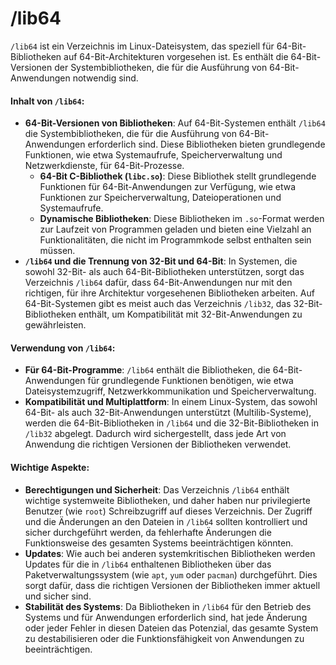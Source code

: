# /lib64

`/lib64` ist ein Verzeichnis im Linux-Dateisystem, das speziell für 64-Bit-Bibliotheken auf 64-Bit-Architekturen vorgesehen ist. Es enthält die 64-Bit-Versionen der Systembibliotheken, die für die Ausführung von 64-Bit-Anwendungen notwendig sind.

#### Inhalt von `/lib64`:

* **64-Bit-Versionen von Bibliotheken**: Auf 64-Bit-Systemen enthält `/lib64` die Systembibliotheken, die für die Ausführung von 64-Bit-Anwendungen erforderlich sind. Diese Bibliotheken bieten grundlegende Funktionen, wie etwa Systemaufrufe, Speicherverwaltung und Netzwerkdienste, für 64-Bit-Prozesse.
  * **64-Bit C-Bibliothek (`libc.so`)**: Diese Bibliothek stellt grundlegende Funktionen für 64-Bit-Anwendungen zur Verfügung, wie etwa Funktionen zur Speicherverwaltung, Dateioperationen und Systemaufrufe.
  * **Dynamische Bibliotheken**: Diese Bibliotheken im `.so`-Format werden zur Laufzeit von Programmen geladen und bieten eine Vielzahl an Funktionalitäten, die nicht im Programmkode selbst enthalten sein müssen.
* **`/lib64` und die Trennung von 32-Bit und 64-Bit**: In Systemen, die sowohl 32-Bit- als auch 64-Bit-Bibliotheken unterstützen, sorgt das Verzeichnis `/lib64` dafür, dass 64-Bit-Anwendungen nur mit den richtigen, für ihre Architektur vorgesehenen Bibliotheken arbeiten. Auf 64-Bit-Systemen gibt es meist auch das Verzeichnis `/lib32`, das 32-Bit-Bibliotheken enthält, um Kompatibilität mit 32-Bit-Anwendungen zu gewährleisten.

#### Verwendung von `/lib64`:

* **Für 64-Bit-Programme**: `/lib64` enthält die Bibliotheken, die 64-Bit-Anwendungen für grundlegende Funktionen benötigen, wie etwa Dateisystemzugriff, Netzwerkkommunikation und Speicherverwaltung.
* **Kompatibilität und Multiplattform**: In einem Linux-System, das sowohl 64-Bit- als auch 32-Bit-Anwendungen unterstützt (Multilib-Systeme), werden die 64-Bit-Bibliotheken in `/lib64` und die 32-Bit-Bibliotheken in `/lib32` abgelegt. Dadurch wird sichergestellt, dass jede Art von Anwendung die richtigen Versionen der Bibliotheken verwendet.

#### Wichtige Aspekte:

* **Berechtigungen und Sicherheit**: Das Verzeichnis `/lib64` enthält wichtige systemweite Bibliotheken, und daher haben nur privilegierte Benutzer (wie `root`) Schreibzugriff auf dieses Verzeichnis. Der Zugriff und die Änderungen an den Dateien in `/lib64` sollten kontrolliert und sicher durchgeführt werden, da fehlerhafte Änderungen die Funktionsweise des gesamten Systems beeinträchtigen könnten.
* **Updates**: Wie auch bei anderen systemkritischen Bibliotheken werden Updates für die in `/lib64` enthaltenen Bibliotheken über das Paketverwaltungssystem (wie `apt`, `yum` oder `pacman`) durchgeführt. Dies sorgt dafür, dass die richtigen Versionen der Bibliotheken immer aktuell und sicher sind.
* **Stabilität des Systems**: Da Bibliotheken in `/lib64` für den Betrieb des Systems und für Anwendungen erforderlich sind, hat jede Änderung oder jeder Fehler in diesen Dateien das Potenzial, das gesamte System zu destabilisieren oder die Funktionsfähigkeit von Anwendungen zu beeinträchtigen.
